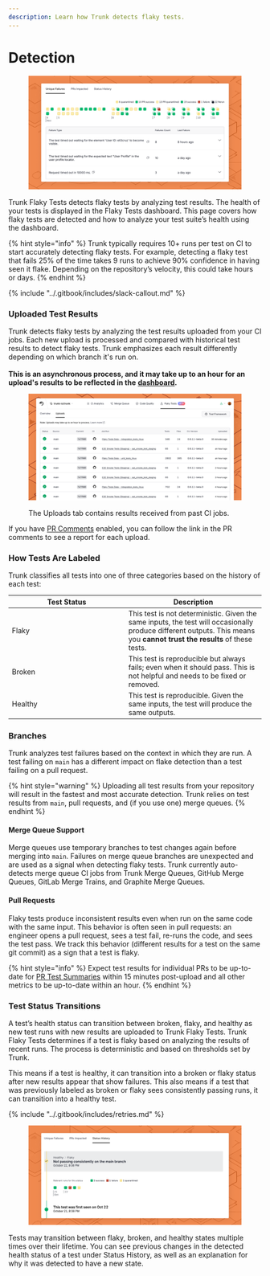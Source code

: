 ```yaml
---
description: Learn how Trunk detects flaky tests.
---
```


# Detection

<figure><picture><source srcset="../.gitbook/assets/unique-failure-reason-dark.png" media="(prefers-color-scheme: dark)"><img src="../.gitbook/assets/unique-failure-reason-light.png" alt=""></picture><figcaption></figcaption></figure>

Trunk Flaky Tests detects flaky tests by analyzing test results. The health of your tests is displayed in the Flaky Tests dashboard. This page covers how flaky tests are detected and how to analyze your test suite’s health using the dashboard.

{% hint style="info" %}
Trunk typically requires 10+ runs per test on CI to start accurately detecting flaky tests. For example, detecting a flaky test that fails 25% of the time takes 9 runs to achieve 90% confidence in having seen it flake. Depending on the repository’s velocity, this could take hours or days.
{% endhint %}

{% include "../.gitbook/includes/slack-callout.md" %}

### Uploaded Test Results

Trunk detects flaky tests by analyzing the test results uploaded from your CI jobs. Each new upload is processed and compared with historical test results to detect flaky tests. Trunk emphasizes each result differently depending on which branch it's run on. \
\
**This is an asynchronous process, and it may take up to an hour for an upload's results to be reflected in the** [**dashboard**](dashboard.md)**.**

<figure><picture><source srcset="../.gitbook/assets/uploads-dark.png" media="(prefers-color-scheme: dark)"><img src="../.gitbook/assets/uploads-light.png" alt=""></picture><figcaption><p>The Uploads tab contains results received from past CI jobs.</p></figcaption></figure>

If you have [PR Comments](github-pull-request-comments.md) enabled, you can follow the link in the PR comments to see a report for each upload.

### How Tests Are Labeled

Trunk classifies all tests into one of three categories based on the history of each test:

<table><thead><tr><th width="218">Test Status</th><th>Description</th></tr></thead><tbody><tr><td>Flaky</td><td>This test is not deterministic. Given the same inputs, the test will occasionally produce different outputs. This means you <strong>cannot trust the results</strong> of these tests.</td></tr><tr><td>Broken</td><td>This test is reproducible but always fails; even when it should pass. This is not helpful and needs to be fixed or removed.</td></tr><tr><td>Healthy</td><td>This test is reproducible. Given the same inputs, the test will produce the same outputs.</td></tr></tbody></table>

### Branches

Trunk analyzes test failures based on the context in which they are run. A test failing on `main` has a different impact on flake detection than a test failing on a pull request.

{% hint style="warning" %}
Uploading all test results from your repository will result in the fastest and most accurate detection. Trunk relies on test results from `main`, pull requests, and (if you use one) merge queues.
{% endhint %}

#### Merge Queue Support

Merge queues use temporary branches to test changes again before merging into `main`. Failures on merge queue branches are unexpected and are used as a signal when detecting flaky tests. Trunk currently auto-detects merge queue CI jobs from Trunk Merge Queues, GitHub Merge Queues, GitLab Merge Trains, and Graphite Merge Queues.

#### Pull Requests

Flaky tests produce inconsistent results even when run on the same code with the same input. This behavior is often seen in pull requests: an engineer opens a pull request, sees a test fail, re-runs the code, and sees the test pass. We track this behavior (different results for a test on the same git commit) as a sign that a test is flaky.

{% hint style="info" %}
Expect test results for individual PRs to be up-to-date for [PR Test Summaries](github-pull-request-comments.md) within 15 minutes post-upload and all other metrics to be up-to-date within an hour.
{% endhint %}

### Test Status Transitions

A test’s health status can transition between broken, flaky, and healthy as new test runs with new results are uploaded to Trunk Flaky Tests. Trunk Flaky Tests determines if a test is flaky based on analyzing the results of recent runs. The process is deterministic and based on thresholds set by Trunk.

This means if a test is healthy, it can transition into a broken or flaky status after new results appear that show failures. This also means if a test that was previously labeled as broken or flaky sees consistently passing runs, it can transition into a healthy test.&#x20;

{% include "../.gitbook/includes/retries.md" %}

<figure><picture><source srcset="../.gitbook/assets/status-history-dark.png" media="(prefers-color-scheme: dark)"><img src="../.gitbook/assets/status-history-light.png" alt=""></picture><figcaption></figcaption></figure>

Tests may transition between flaky, broken, and healthy states multiple times over their lifetime. You can see previous changes in the detected health status of a test under Status History, as well as an explanation for why it was detected to have a new state.
